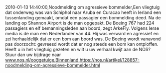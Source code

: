 2010-01-13 14:40:00,Noodmelding om agressieve bommelder,Een vliegtuig dat onderweg was van Schiphol naar Aruba en Curacao heeft in Ierland een tussenlanding gemaakt, omdat een passagier een bommelding deed. Na de landing op Shannon Airport is de man opgepakt. De Boeing 767 had 224 passagiers en elf bemanningsleden aan boord, zegt ArkeFly. Volgens Ierse media is de man een Nederlander van 44. Hij was verward en agressief en zei herhaaldelijk dat er een bom aan boord was. De Boeing wordt vanavond pas doorzocht: gevreesd wordt dat er nog steeds een bom kan ontploffen. Heeft u in het vliegtuig gezeten en wilt u uw verhaal kwijt aan de NOS? Stuur dan uw bijdrage naar www.nos.nl/ooggetuige,Binnenland,https://nos.nl/artikel/128857-noodmelding-om-agressieve-bommelder.html
